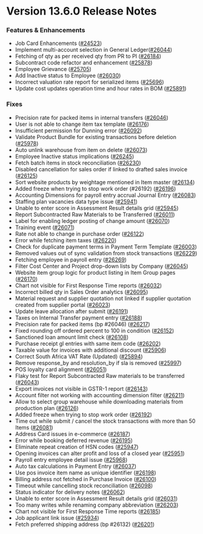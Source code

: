 # Version 13.6.0 Release Notes

### Features & Enhancements

- Job Card Enhancements ([#24523](https://github.com/nts/prodman/pull/24523))
- Implement multi-account selection in General Ledger([#26044](https://github.com/nts/prodman/pull/26044))
- Fetching of qty as per received qty from PR to PI ([#26184](https://github.com/nts/prodman/pull/26184))
- Subcontract code refactor and enhancement ([#25878](https://github.com/nts/prodman/pull/25878))
- Employee Grievance ([#25705](https://github.com/nts/prodman/pull/25705))
- Add Inactive status to Employee ([#26030](https://github.com/nts/prodman/pull/26030))
- Incorrect valuation rate report for serialized items ([#25696](https://github.com/nts/prodman/pull/25696))
- Update cost updates operation time and hour rates in BOM ([#25891](https://github.com/nts/prodman/pull/25891))

### Fixes

- Precision rate for packed items in internal transfers ([#26046](https://github.com/nts/prodman/pull/26046))
- User is not able to change item tax template ([#26176](https://github.com/nts/prodman/pull/26176))
- Insufficient permission for Dunning error ([#26092](https://github.com/nts/prodman/pull/26092))
- Validate Product Bundle for existing transactions before deletion ([#25978](https://github.com/nts/prodman/pull/25978))
- Auto unlink warehouse from item on delete ([#26073](https://github.com/nts/prodman/pull/26073))
- Employee Inactive status implications ([#26245](https://github.com/nts/prodman/pull/26245))
- Fetch batch items in stock reconciliation ([#26230](https://github.com/nts/prodman/pull/26230))
- Disabled cancellation for sales order if linked to drafted sales invoice ([#26125](https://github.com/nts/prodman/pull/26125))
- Sort website products by weightage mentioned in Item master ([#26134](https://github.com/nts/prodman/pull/26134))
- Added freeze when trying to stop work order (#26192) ([#26196](https://github.com/nts/prodman/pull/26196))
- Accounting Dimensions for payroll entry accrual Journal Entry ([#26083](https://github.com/nts/prodman/pull/26083))
- Staffing plan vacancies data type issue ([#25941](https://github.com/nts/prodman/pull/25941))
- Unable to enter score in Assessment Result details grid ([#25945](https://github.com/nts/prodman/pull/25945))
- Report Subcontracted Raw Materials to be Transferred ([#26011](https://github.com/nts/prodman/pull/26011))
- Label for enabling ledger posting of change amount ([#26070](https://github.com/nts/prodman/pull/26070))
- Training event ([#26071](https://github.com/nts/prodman/pull/26071))
- Rate not able to change in purchase order ([#26122](https://github.com/nts/prodman/pull/26122))
- Error while fetching item taxes ([#26220](https://github.com/nts/prodman/pull/26220))
- Check for duplicate payment terms in Payment Term Template ([#26003](https://github.com/nts/prodman/pull/26003))
- Removed values out of sync validation from stock transactions ([#26229](https://github.com/nts/prodman/pull/26229))
- Fetching employee in payroll entry ([#26269](https://github.com/nts/prodman/pull/26269))
- Filter Cost Center and Project drop-down lists by Company ([#26045](https://github.com/nts/prodman/pull/26045))
- Website item group logic for product listing in Item Group pages ([#26170](https://github.com/nts/prodman/pull/26170))
- Chart not visible for First Response Time reports ([#26032](https://github.com/nts/prodman/pull/26032))
- Incorrect billed qty in Sales Order analytics ([#26095](https://github.com/nts/prodman/pull/26095))
- Material request and supplier quotation not linked if supplier quotation created from supplier portal ([#26023](https://github.com/nts/prodman/pull/26023))
- Update leave allocation after submit ([#26191](https://github.com/nts/prodman/pull/26191))
- Taxes on Internal Transfer payment entry ([#26188](https://github.com/nts/prodman/pull/26188))
- Precision rate for packed items (bp #26046) ([#26217](https://github.com/nts/prodman/pull/26217))
- Fixed rounding off ordered percent to 100 in condition ([#26152](https://github.com/nts/prodman/pull/26152))
- Sanctioned loan amount limit check ([#26108](https://github.com/nts/prodman/pull/26108))
- Purchase receipt gl entries with same item code ([#26202](https://github.com/nts/prodman/pull/26202))
- Taxable value for invoices with additional discount ([#25906](https://github.com/nts/prodman/pull/25906))
- Correct South Africa VAT Rate (Updated) ([#25894](https://github.com/nts/prodman/pull/25894))
- Remove response_by and resolution_by if sla is removed ([#25997](https://github.com/nts/prodman/pull/25997))
- POS loyalty card alignment ([#26051](https://github.com/nts/prodman/pull/26051))
- Flaky test for Report Subcontracted Raw materials to be transferred ([#26043](https://github.com/nts/prodman/pull/26043))
- Export invoices not visible in GSTR-1 report ([#26143](https://github.com/nts/prodman/pull/26143))
- Account filter not working with accounting dimension filter ([#26211](https://github.com/nts/prodman/pull/26211))
- Allow to select group warehouse while downloading materials from production plan ([#26126](https://github.com/nts/prodman/pull/26126))
- Added freeze when trying to stop work order ([#26192](https://github.com/nts/prodman/pull/26192))
- Time out while submit / cancel the stock transactions with more than 50 Items ([#26081](https://github.com/nts/prodman/pull/26081))
- Address Card issues in e-commerce ([#26187](https://github.com/nts/prodman/pull/26187))
- Error while booking deferred revenue ([#26195](https://github.com/nts/prodman/pull/26195))
- Eliminate repeat creation of HSN codes ([#25947](https://github.com/nts/prodman/pull/25947))
- Opening invoices can alter profit and loss of a closed year ([#25951](https://github.com/nts/prodman/pull/25951))
- Payroll entry employee detail issue ([#25968](https://github.com/nts/prodman/pull/25968))
- Auto tax calculations in Payment Entry ([#26037](https://github.com/nts/prodman/pull/26037))
- Use pos invoice item name as unique identifier ([#26198](https://github.com/nts/prodman/pull/26198))
- Billing address not fetched in Purchase Invoice ([#26100](https://github.com/nts/prodman/pull/26100))
- Timeout while cancelling stock reconciliation ([#26098](https://github.com/nts/prodman/pull/26098))
- Status indicator for delivery notes ([#26062](https://github.com/nts/prodman/pull/26062))
- Unable to enter score in Assessment Result details grid ([#26031](https://github.com/nts/prodman/pull/26031))
- Too many writes while renaming company abbreviation ([#26203](https://github.com/nts/prodman/pull/26203))
- Chart not visible for First Response Time reports ([#26185](https://github.com/nts/prodman/pull/26185))
- Job applicant link issue ([#25934](https://github.com/nts/prodman/pull/25934))
- Fetch preferred shipping address (bp #26132) ([#26201](https://github.com/nts/prodman/pull/26201))
